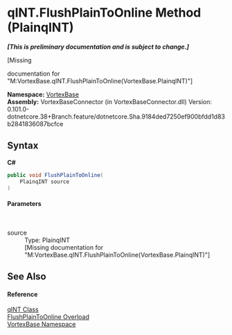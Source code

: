 # qINT.FlushPlainToOnline Method (PlainqINT)
 _**\[This is preliminary documentation and is subject to change.\]**_

\[Missing <summary> documentation for "M:VortexBase.qINT.FlushPlainToOnline(VortexBase.PlainqINT)"\]

**Namespace:**&nbsp;<a href="N_VortexBase.md">VortexBase</a><br />**Assembly:**&nbsp;VortexBaseConnector (in VortexBaseConnector.dll) Version: 0.101.0-dotnetcore.38+Branch.feature/dotnetcore.Sha.9184ded7250ef900bfdd1d83b2841836087bcfce

## Syntax

**C#**<br />
``` C#
public void FlushPlainToOnline(
	PlainqINT source
)
```


#### Parameters
&nbsp;<dl><dt>source</dt><dd>Type: PlainqINT<br />\[Missing <param name="source"/> documentation for "M:VortexBase.qINT.FlushPlainToOnline(VortexBase.PlainqINT)"\]</dd></dl>

## See Also


#### Reference
<a href="T_VortexBase_qINT.md">qINT Class</a><br /><a href="Overload_VortexBase_qINT_FlushPlainToOnline.md">FlushPlainToOnline Overload</a><br /><a href="N_VortexBase.md">VortexBase Namespace</a><br />
